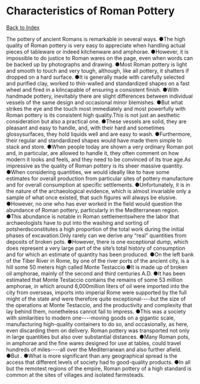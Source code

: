 # Characteristics of Roman Pottery
[Back to Index](https://github.com/windows10010/tpoExtractor/blob/master/README.md)

The pottery of ancient Romans is remarkable in several ways. ●The high quality of Roman pottery is very easy to appreciate when handling actual pieces of tableware or indeed kitchenware and amphorae. ●However, it is impossible to do justice to Roman wares on the page, even when words can be backed up by photographs and drawing. ●Most Roman pottery is light and smooth to touch and very tough, although, like all pottery, it shatters if dropped on a hard surface. ●It is generally made with carefully selected and purified clay, worked to thin-walled and standardized shapes on a fast wheel and fired in a kilncapable of ensuring a consistent finish. ●With handmade pottery, inevitably there are slight differences between individual vessels of the same design and occasional minor blemishes. ●But what strikes the eye and the touch most immediately and most powerfully with Roman pottery is its consistent high quality.This is not just an aesthetic consideration but also a practical one. ●These vessels are solid, they are pleasant and easy to handle, and, with their hard and sometimes glossysurfaces, they hold liquids well and are easy to wash. ●Furthermore, their regular and standardized shapes would have made them simple to stack and store. ●When people today are shown a very ordinary Roman pot and, in particular, are allowed to handle it, they often comment on how modern it looks and feels, and they need to be convinced of its true age.As impressive as the quality of Roman pottery is its sheer massive quantity. ●When considering quantities, we would ideally like to have some estimates for overall production from particular sites of pottery manufacture and for overall consumption at specific settlements. ●Unfortunately, it is in the nature of the archaeological evidence, which is almost invariable only a sample of what once existed, that such figures will always be elusive. ●However, no one who has ever worked in the field would question the abundance of Roman pottery, particularly in the Mediterranean region. ●This abundance is notable in Roman settlementswhere the labor that archaeologists have to put into the washing and sorting of potsherdsconstitutes a high proportion of the total work during the initial phases of excavation.Only rarely can we derive any “real” quantities from deposits of broken pots. ●However, there is one exceptional dump, which does represent a very large part of the site’s total history of
consumption and for which an estimate of quantity has been produced. ●On the left bank of the Tiber River in Rome, by one of the river ports of the ancient city, is a hill some 50
meters high called Monte Testaccio.●It is made up of broken oil amphorae, mainly of the second and third centuries A.D. ●It has been estimated that Monte Testaccio contains the remains of 
some 53 million amphorae, in which around 6,000million liters of oil were imported into the city from overseas, imports into imperial Rome were supported by the full might of the state and were 
therefore quite exceptional----but the size of the operations at Monte Testaccio, and the productivity and complexity that lay behind them, nonetheless cannot fail to impress. ●This was a society 
with similarities to modern one----moving goods on a gigantic scale, manufacturing high-quality containers to do so, and occasionally, as here, even discarding them on delivery.        Roman pottery was transported not only in large quantities but also over substantial distances. ●Many Roman pots, in amphorae and the fine wares designed for use at tables, could travel hundreds of miles----all over the Mediterranean and also further afield. ●But . ●What is more significant than any geographical spread is the access that different levels of society had to good-quality products. ●In all but the remotest regions of the empire, Roman pottery of a high standard is common at the sites of villages and isolated farmsteads.